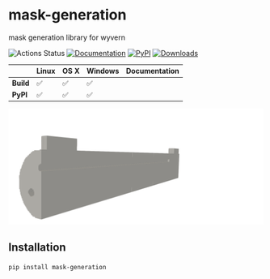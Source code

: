 # mask-generation
mask generation library for wyvern 



![Actions Status](https://github.com/ly16302/mask/workflows/cibuildwheel/badge.svg)
[![Documentation](https://github.com/ly16302/mask/workflows/Documentation/badge.svg)](https://ly16302.github.io/mask/)
[![PyPI](https://img.shields.io/badge/pypi-v0.01-green)](https://pypi.org/project/mask-generation/)
[![Downloads](https://pepy.tech/badge/mask-generation)](https://pepy.tech/project/mask-generation)
 
|| **Linux** | **OS X** | **Windows** | **Documentation**|
|:------|:-----|:-----|:-----|:-----|
|**Build**| ✅ | ✅ | ✅ | 
|**PyPI** | ✅ | ✅ | ✅ |

![alt text](https://github.com/ly16302/mask/blob/main/_static/lamp_3.png?raw=true)

## Installation
```bash
pip install mask-generation
```
